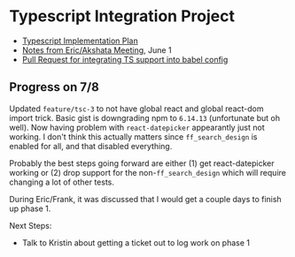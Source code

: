 # Typescript Integration Project
 - [Typescript Implementation Plan](https://docs.google.com/document/d/18VDaM21yDwct6vbgF5Kjr5SNw6bX_F4DrsVrVJwFpS0/edit)
 - [Notes from Eric/Akshata Meeting](https://docs.google.com/document/d/1LUkty-6GC5SD3_Brp5xYZU6GbEKxJ9xSLt9heKhE2Ow/edit), June 1
 - [Pull Request for integrating TS support into babel config](https://github.com/QuorumUS/quorum-site/pull/25867)

## Progress on 7/8
Updated `feature/tsc-3` to not have global react and global react-dom import trick. Basic gist is downgrading npm to `6.14.13` (unfortunate but oh well). Now having problem with `react-datepicker` appearantly just not working. I don't think this actually matters since `ff_search_design` is enabled for all, and that disabled everything.

Probably the best steps going forward are either (1) get react-datepicker working or (2) drop support for the non-`ff_search_design` which will require changing a lot of other tests.

During Eric/Frank, it was discussed that I would get a couple days to finish up phase 1.

Next Steps:
 - Talk to Kristin about getting a ticket out to log work on phase 1